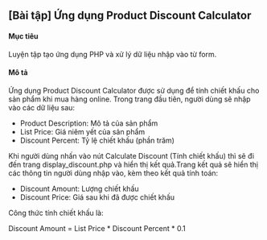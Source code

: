 ## [Bài tập] Ứng dụng Product Discount Calculator
#### Mục tiêu
Luyện tập tạo ứng dụng PHP và xử lý dữ liệu nhập vào từ form.

#### Mô tả
Ứng dụng Product Discount Calculator được sử dụng để tính chiết khấu cho sản phẩm khi mua hàng online. Trong trang đầu tiên, người dùng sẽ nhập vào các dữ liệu sau:

* Product Description: Mô tả của sản phẩm
* List Price: Giá niêm yết của sản phẩm
* Discount Percent: Tỷ lệ chiết khấu (phần trăm)

Khi người dùng nhấn vào nút Calculate Discount (Tính chiết khấu) thì sẽ đi đến trang display_discount.php và hiển thị kết quả.Trang kết quả sẽ hiển thị các thông tin người dùng nhập vào, kèm theo kết quả tính toán:

* Discount Amount: Lượng chiết khấu
* Discount Price: Giá sau khi đã được chiết khấu

Công thức tính chiết khấu là:

Discount Amount = List Price * Discount Percent * 0.1 
